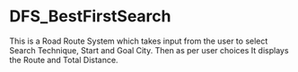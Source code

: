 # DFS_BestFirstSearch
This is a Road Route System which takes input from the user to select Search Technique, Start and Goal City. Then as per user choices It displays the Route and Total Distance.
